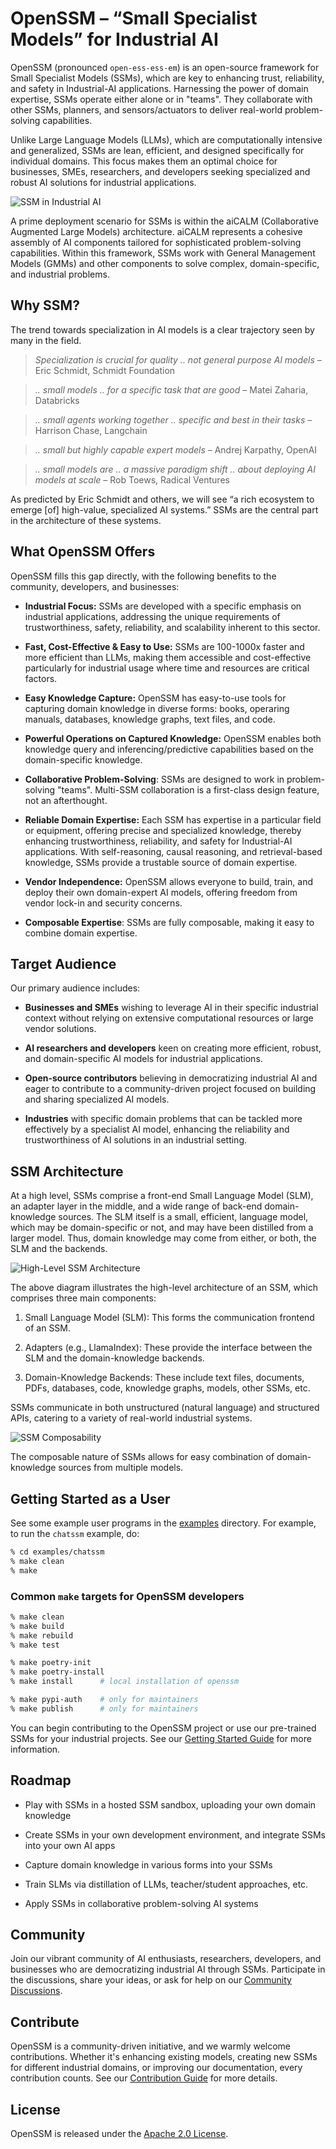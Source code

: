# OpenSSM – “Small Specialist Models” for Industrial AI

OpenSSM (pronounced `open-ess-ess-em`) is an open-source framework for Small Specialist Models (SSMs), which are key to enhancing trust, reliability, and safety in Industrial-AI applications.  Harnessing the power of domain expertise, SSMs operate either alone or in "teams". They collaborate with other SSMs, planners, and sensors/actuators to deliver real-world problem-solving capabilities.

Unlike Large Language Models (LLMs), which are computationally intensive and generalized, SSMs are lean, efficient, and designed specifically for individual domains. This focus makes them an optimal choice for businesses, SMEs, researchers, and developers seeking specialized and robust AI solutions for industrial applications.

![SSM in Industrial AI](./docs/diagrams/ssm-industrial-use-case.drawio.png)

A prime deployment scenario for SSMs is within the aiCALM (Collaborative Augmented Large Models) architecture. aiCALM represents a cohesive assembly of AI components tailored for sophisticated problem-solving capabilities. Within this framework, SSMs work with General Management Models (GMMs) and other components to solve complex, domain-specific, and industrial problems.

## Why SSM?

The trend towards specialization in AI models is a clear trajectory seen by many in the field.

> _Specialization is crucial for quality .. not general purpose Al models_ – Eric Schmidt, Schmidt Foundation

> _.. small models .. for a specific task that are good_ –  Matei Zaharia, Databricks

> _.. small agents working together .. specific and best in their tasks_ – Harrison Chase, Langchain

> _.. small but highly capable expert models_ – Andrej Karpathy, OpenAI

> _.. small models are .. a massive paradigm shift .. about deploying AI models at scale_ – Rob Toews, Radical Ventures

As predicted by Eric Schmidt and others, we will see “a rich ecosystem to emerge [of] high-value, specialized AI systems.” SSMs are the central part in the architecture of these systems.

## What OpenSSM Offers

OpenSSM fills this gap directly, with the following benefits to the community, developers, and businesses:

- **Industrial Focus:** SSMs are developed with a specific emphasis on industrial applications, addressing the unique requirements of trustworthiness, safety, reliability, and scalability inherent to this sector.

- **Fast, Cost-Effective & Easy to Use:** SSMs are 100-1000x faster and more efficient than LLMs, making them accessible and cost-effective particularly for industrial usage where time and resources are critical factors.

- **Easy Knowledge Capture:** OpenSSM has easy-to-use tools for capturing domain knowledge in diverse forms: books, operaring manuals, databases, knowledge graphs, text files, and code.

- **Powerful Operations on Captured Knowledge:** OpenSSM enables both knowledge query and inferencing/predictive capabilities based on the domain-specific knowledge.

- **Collaborative Problem-Solving**: SSMs are designed to work in problem-solving "teams". Multi-SSM collaboration is a first-class design feature, not an afterthought.

- **Reliable Domain Expertise:** Each SSM has expertise in a particular field or equipment, offering precise and specialized knowledge, thereby enhancing trustworthiness, reliability, and safety for Industrial-AI applications. With self-reasoning, causal reasoning, and retrieval-based knowledge, SSMs provide a trustable source of domain expertise.

- **Vendor Independence:** OpenSSM allows everyone to build, train, and deploy their own domain-expert AI models, offering freedom from vendor lock-in and security concerns.

- **Composable Expertise**: SSMs are fully composable, making it easy to combine domain expertise.

## Target Audience

Our primary audience includes:

- **Businesses and SMEs** wishing to leverage AI in their specific industrial context without relying on extensive computational resources or large vendor solutions.

- **AI researchers and developers** keen on creating more efficient, robust, and domain-specific AI models for industrial applications.

- **Open-source contributors** believing in democratizing industrial AI and eager to contribute to a community-driven project focused on building and sharing specialized AI models.

- **Industries** with specific domain problems that can be tackled more effectively by a specialist AI model, enhancing the reliability and trustworthiness of AI solutions in an industrial setting.

## SSM Architecture

At a high level, SSMs comprise a front-end Small Language Model (SLM), an adapter layer in the middle, and a wide range of back-end domain-knowledge sources. The SLM itself is a small, efficient, language model, which may be domain-specific or not, and may have been distilled from a larger model. Thus, domain knowledge may come from either, or both, the SLM and the backends.

![High-Level SSM Architecture](./docs/diagrams/ssm-key-components.drawio.png)

The above diagram illustrates the high-level architecture of an SSM, which comprises three main components:

1. Small Language Model (SLM): This forms the communication frontend of an SSM.

2. Adapters (e.g., LlamaIndex): These provide the interface between the SLM and the domain-knowledge backends.

3. Domain-Knowledge Backends: These include text files, documents, PDFs, databases, code, knowledge graphs, models, other SSMs, etc.

SSMs communicate in both unstructured (natural language) and structured APIs, catering to a variety of real-world industrial systems.

![SSM Composability](./docs/diagrams/ssm-composability.drawio.png)

The composable nature of SSMs allows for easy combination of domain-knowledge sources from multiple models.

## Getting Started as a User

See some example user programs in the [examples](./examples) directory. For example, to run the `chatssm` example, do:

```bash
% cd examples/chatssm
% make clean
% make
```

### Common `make` targets for OpenSSM developers

```bash
% make clean
% make build
% make rebuild
% make test

% make poetry-init
% make poetry-install
% make install      # local installation of openssm

% make pypi-auth    # only for maintainers
% make publish      # only for maintainers
```

You can begin contributing to the OpenSSM project or use our pre-trained SSMs for your industrial projects. See our [Getting Started Guide](link-to-guide) for more information.

## Roadmap

- Play with SSMs in a hosted SSM sandbox, uploading your own domain knowledge

- Create SSMs in your own development environment, and integrate SSMs into your own AI apps

- Capture domain knowledge in various forms into your SSMs

- Train SLMs via distillation of LLMs, teacher/student approaches, etc.

- Apply SSMs in collaborative problem-solving AI systems

## Community

Join our vibrant community of AI enthusiasts, researchers, developers, and businesses who are democratizing industrial AI through SSMs.  Participate in the discussions, share your ideas, or ask for help on our [Community Discussions](https://github.com/aitomatic/openssm/discussions).

## Contribute

OpenSSM is a community-driven initiative, and we warmly welcome contributions. Whether it's enhancing existing models, creating new SSMs for different industrial domains, or improving our documentation, every contribution counts. See our [Contribution Guide](docs/CONTRIBUTING.md) for more details.

## License

OpenSSM is released under the [Apache 2.0 License](./LICENSE.md).
